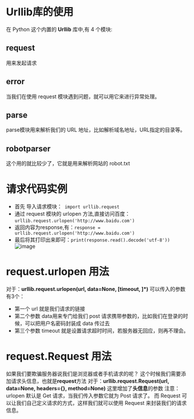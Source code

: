 # Urllib库的使用
在 Python 这个内置的 **Urllib** 库中,有 4 个模块:

## request
用来发起请求

## error
当我们在使用 request 模块遇到问题，就可以用它来进行异常处理。

## parse
parse模块用来解析我们的 URL 地址，比如解析域名地址，URL指定的目录等。

## robotparser
这个用的就比较少了，它就是用来解析网站的 robot.txt

# 请求代码实例
* 首先 导入请求模块：``` import urllib.request```
* 通过 request 模块的 urlopen 方法,直接访问百度：```urllib.request.urlopen('http://www.baidu.com')```
* 返回内容为response,有：```response = urllib.request.urlopen('http://www.baidu.com')```
* 最后将其打印出来即可：```print(response.read().decode('utf-8'))```
![image](https://github.com/modernRanger/Python-/assets/119305740/fea1370e-9101-443c-a218-9b8fff1feb79)

# request.urlopen 用法
对于：**urllib.request.urlopen(url, data=None, [timeout, ]*)**
可以传入的参数有3个：
* 第一个 url 就是我们请求的链接
* 第二个参数 data用来专门给我们 post 请求携带参数的，比如我们在登录的时候，可以把用户名密码封装成 data 传过去
* 第三个参数 timeout 就是设置请求超时时间，若服务器无回应，则再不理会。

# request.Request 用法
如果我们要欺骗服务器说我们是浏览器或者手机请求的呢？
这个时候我们需要添加请求头信息，也就是**request**方法
对于：**urllib.request.Request(url, data=None, headers={}, method=None)**
这里增加了**头信息**的参数
注意：urlopen 默认是 Get 请求，当我们传入参数它就为 Post 请求了。
而 Request 可以让我们自己定义请求的方式，这样我们就可以使用 Request 来封装我们的请求信息。
